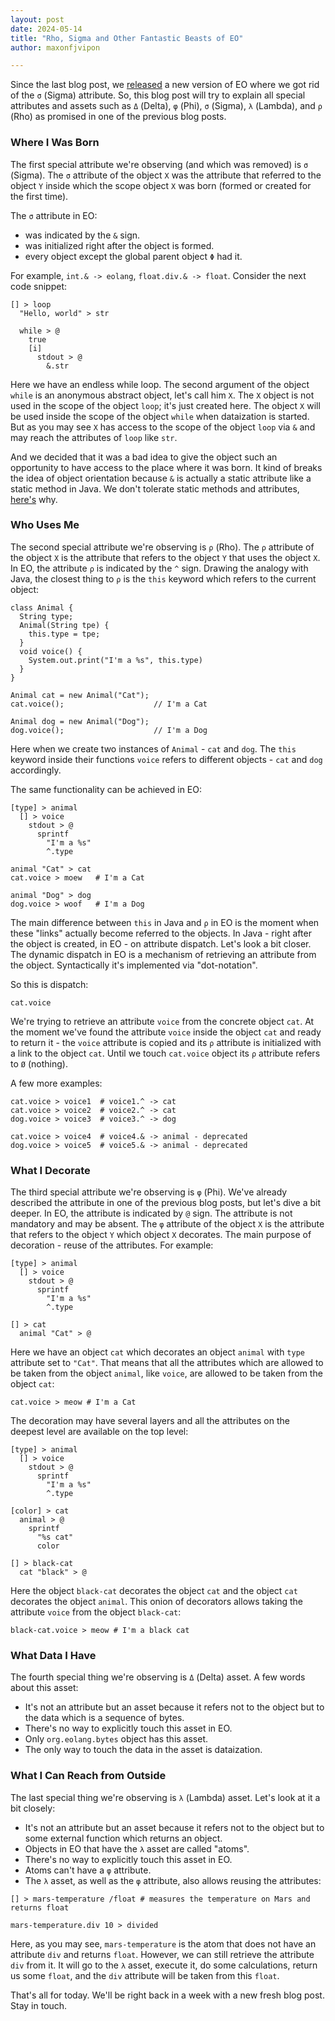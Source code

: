 ```yaml
---
layout: post
date: 2024-05-14
title: "Rho, Sigma and Other Fantastic Beasts of EO"
author: maxonfjvipon

---
```


Since the last blog post, we [released](https://github.com/objectionary/eo/releases/tag/0.38.0) a
new version of EO where we got rid of the `σ` (Sigma) attribute. So, this blog post will try to
explain all special attributes and assets such as `Δ` (Delta), `φ` (Phi), `σ` (Sigma), `λ` (Lambda),
and `ρ` (Rho) as promised in one of the previous blog posts.

<!--more-->

### Where I Was Born

The first special attribute we're observing (and which was removed) is `σ` (Sigma). The `σ`
attribute of the object `X` was the attribute that referred to the object `Y` inside which the
scope object `X` was born (formed or created for the first time).

The `σ` attribute in EO:
- was indicated by the `&` sign.
- was initialized right after the object is formed.
- every object except the global parent object `Φ` had it.

For example, `int.& -> eolang`, `float.div.& -> float`. Consider the next code snippet:

```
[] > loop
  "Hello, world" > str

  while > @
    true
    [i]
      stdout > @
        &.str
```

Here we have an endless while loop. The second argument of the object `while` is an anonymous
abstract object, let's call him `X`. The `X` object is not used in the scope of the object `loop`;
it's just created here. The object `X` will be used inside the scope of the object `while` when
dataization is started. But as you may see `X` has access to the scope of the object `loop` via
`&` and may reach the attributes of `loop` like `str`.

And we decided that it was a bad idea to give the object such an opportunity to have access to the
place where it was born. It kind of breaks the idea of object orientation because `&` is actually
a static attribute like a static method in Java. We don't tolerate static methods and attributes,
[here's](https://www.yegor256.com/2014/05/05/oop-alternative-to-utility-classes.html) why.

### Who Uses Me

The second special attribute we're observing is `ρ` (Rho). The `ρ` attribute of the object `X` is
the attribute that refers to the object `Y` that uses the object `X`. In EO, the attribute `ρ` is
indicated by the `^` sign. Drawing the analogy with Java, the closest thing to `ρ` is the `this`
keyword which refers to the current object:

```
class Animal {
  String type;
  Animal(String tpe) {
    this.type = tpe;
  }
  void voice() {
    System.out.print("I'm a %s", this.type)
  }
}

Animal cat = new Animal("Cat");
cat.voice();                    // I'm a Cat

Animal dog = new Animal("Dog");
dog.voice();                    // I'm a Dog
```

Here when we create two instances of `Animal` - `cat` and `dog`. The `this` keyword inside their
functions `voice` refers to different objects - `cat` and `dog` accordingly.

The same functionality can be achieved in EO:
```
[type] > animal
  [] > voice
    stdout > @
      sprintf
        "I'm a %s"
        ^.type

animal "Cat" > cat
cat.voice > moew   # I'm a Cat

animal "Dog" > dog
dog.voice > woof   # I'm a Dog

```
The main difference between `this` in Java and `ρ` in EO is the moment when these "links" actually
become referred to the objects. In Java - right after the object is created, in EO - on attribute
dispatch. Let's look a bit closer. The dynamic dispatch in EO is a mechanism of retrieving an
attribute from the object. Syntactically it's implemented via "dot-notation".

So this is dispatch:

```
cat.voice
```

We're trying to retrieve an attribute `voice` from the concrete object `cat`. At the moment we've
found the attribute `voice` inside the object `cat` and ready to return it - the `voice` attribute
is copied and its `ρ` attribute is initialized with a link to the object `cat`. Until we touch
`cat.voice` object its `ρ` attribute refers to `Ø` (nothing).

A few more examples:

```
cat.voice > voice1  # voice1.^ -> cat
cat.voice > voice2  # voice2.^ -> cat
dog.voice > voice3  # voice3.^ -> dog

cat.voice > voice4  # voice4.& -> animal - deprecated
dog.voice > voice5  # voice5.& -> animal - deprecated
```

### What I Decorate

The third special attribute we're observing is `φ` (Phi). We've already described the attribute in
one of the previous blog posts, but let's dive a bit deeper. In EO, the attribute is indicated
by `@` sign. The attribute is not mandatory and may be absent. The `φ` attribute of the object `X`
is the attribute that refers to the object `Y` which object `X` decorates. The main purpose of
decoration - reuse of the attributes. For example:

```
[type] > animal
  [] > voice
    stdout > @
      sprintf
        "I'm a %s"
        ^.type

[] > cat
  animal "Cat" > @
```

Here we have an object `cat` which decorates an object `animal` with `type` attribute set to
`"Cat"`. That means that all the attributes which are allowed to be taken from the object `animal`,
like `voice`, are allowed to be taken from the object `cat`:

```
cat.voice > meow # I'm a Cat
```

The decoration may have several layers and all the attributes on the deepest level are available
on the top level:

```
[type] > animal
  [] > voice
    stdout > @
      sprintf
        "I'm a %s"
        ^.type

[color] > cat
  animal > @
    sprintf
      "%s cat"
      color

[] > black-cat
  cat "black" > @
```

Here the object `black-cat` decorates the object `cat` and the object `cat` decorates the object
`animal`. This onion of decorators allows taking the attribute `voice` from the object `black-cat`:

```
black-cat.voice > meow # I'm a black cat
```

### What Data I Have

The fourth special thing we're observing is `Δ` (Delta) asset. A few words about this asset:
- It's not an attribute but an asset because it refers not to the object but to the data which is
  a sequence of bytes.
- There's no way to explicitly touch this asset in EO.
- Only `org.eolang.bytes` object has this asset.
- The only way to touch the data in the asset is dataization.

### What I Can Reach from Outside

The last special thing we're observing is `λ` (Lambda) asset. Let's look at it a bit closely:
- It's not an attribute but an asset because it refers not to the object but to some external
  function which returns an object.
- Objects in EO that have the `λ` asset are called "atoms".
- There's no way to explicitly touch this asset in EO.
- Atoms can't have a `φ` attribute.
- The `λ` asset, as well as the `φ` attribute, also allows reusing the attributes:

```
[] > mars-temperature /float # measures the temperature on Mars and returns float

mars-temperature.div 10 > divided
```

Here, as you may see, `mars-temperature` is the atom that does not have an attribute `div` and
returns `float`. However, we can still retrieve the attribute `div` from it. It will go to the
`λ` asset, execute it, do some calculations, return us some `float`, and the `div` attribute will
be taken from this `float`.

That's all for today. We'll be right back in a week with a new fresh blog post. Stay in touch.

